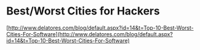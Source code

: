 <!--
id: 220537
link: http://tumblr.atmos.org/post/220537/best-worst-cities-for-hackers
slug: best-worst-cities-for-hackers
date: Mon Mar 19 2007 10:19:11 GMT-0700 (PDT)
publish: 2007-03-019
tags: 
title: Best/Worst Cities for Hackers
-->


Best/Worst Cities for Hackers
=============================

[http://www.delatores.com/blog/default.aspx?id=14&t=Top-10-Best-Worst-Cities-For-Software](http://www.delatores.com/blog/default.aspx?id=14&t=Top-10-Best-Worst-Cities-For-Software)

